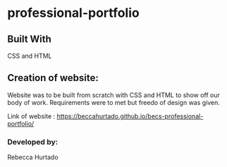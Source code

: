 # professional-portfolio

## Built With

CSS and HTML

## Creation of website:

Website was to be built from scratch with CSS and HTML to show off our body of work. Requirements were to met but freedo of design was given.

Link of website : https://beccahurtado.github.io/becs-professional-portfolio/ 


### Developed by:
Rebecca Hurtado